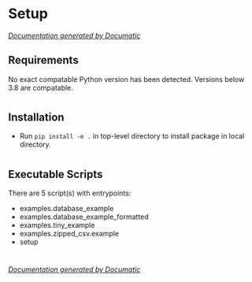 # Setup

[_Documentation generated by Documatic_](https://www.documatic.com)

<!---Documatic-section-Requirements-start--->
## Requirements

No exact compatable Python version has been detected.
Versions below 3.8 are compatable.

# #
<!---Documatic-section-Requirements-end--->

<!---Documatic-section-Installation-start--->
## Installation

* Run `pip install -e .` in top-level directory to
install package in local directory.

# #
<!---Documatic-section-Installation-end--->

<!---Documatic-section-Executable Scripts-start--->
## Executable Scripts

There are 5 script(s) with entrypoints:
* examples.database_example
* examples.database_example_formatted
* examples.tiny_example
* examples.zipped_csv.example
* setup

# #
<!---Documatic-section-Executable Scripts-end--->

[_Documentation generated by Documatic_](https://www.documatic.com)
